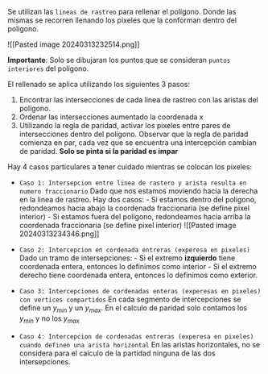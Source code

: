 
Se utilizan las `lineas de rastreo` para rellenar el polígono. Donde las mismas se recorren llenando los pixeles que la conforman dentro del poligono.

![[Pasted image 20240313232514.png]]

**Importante**: Solo se dibujaran los puntos que se consideran `puntos interiores` del polígono.  


El rellenado se aplica utilizando los siguientes 3 pasos:
1. Encontrar las intersecciones de cada linea de rastreo con las aristas del polígono. 
2. Ordenar las intersecciones aumentado la coordenada x
3. Utilizando la regla de paridad, activar los pixeles entre pares de intersecciones dentro del polígono. 
		Observar que la regla de paridad comienza en par, cada vez que se encuentra una intercepción cambian de paridad. **Solo se pinta si la paridad es impar**

Hay 4 casos particulares a tener cuidado mientras se colocan los pixeles:

- `Caso 1: Intersepcion entre linea de rastero y arista resulta en numero fraccionario`
		Dado que nos estamos moviendo hacia la derecha en la linea de rastreo. Hay dos casos:
		- Si estamos dentro del poligono, redondeamos hacia abajo la coordenada fraccionaria (se define pixel interior)
		- Si estamos fuera del poligono, redondeamos hacia arriba la coordenada fraccionaria (se define pixel interior)
		![[Pasted image 20240313234346.png]]

- `Caso 2: Intercepcion en cordenada entreras (experesa en pixeles)`
		Dado un tramo de intersepciones:
		- Si el extremo **izquierdo** tiene coordenada entera, entonces lo definimos como interior
		- Si el extremo derecho tiene coordenada entera, entonces lo definimos como exterior.

- `Caso 3: Intercepciones de cordenadas enteras (experesas en pixeles) con vertices compartidos`
		En cada segmento de intercepciones se define un $y_{min}$ y un $y_{max}$. 
		En el calculo de paridad solo contamos los $y_{min}$ y no los $y_{max}$

- `Caso 4: Intercepcion de cordenadas entreras (experesa en pixeles) cuando definen una arista horizontal`
		En las aristas horizontales, no se considera para el calculo de la partidad ninguna de las dos intersepciones.


